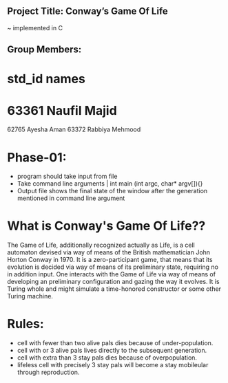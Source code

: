 ## Project Title: Conway’s Game Of Life 
~ implemented in C 
## Group Members:
# std_id   names
# 63361  Naufil Majid
62765    Ayesha Aman
63372    Rabbiya Mehmood

# Phase-01:
- program should take input from file
- Take command line arguments | int main (int argc, char* argv[]){}
- Output file shows the final state of the window after the generation mentioned in command line argument

# What is Conway's Game Of Life??
The Game of Life, additionally recognized actually as Life, is a cell automaton devised via way of means of the British mathematician John Horton Conway in 1970. It is a zero-participant game, that means that its evolution is decided via way of means of its preliminary state, requiring no in addition input. One interacts with the Game of Life via way of means of developing an preliminary configuration and gazing the way it evolves. It is Turing whole and might simulate a time-honored constructor or some other Turing machine.

# Rules:
- cell with fewer than two alive pals dies because of under-population.
- cell with or 3 alive pals lives directly to the subsequent generation.
- cell with extra than 3 stay pals dies because of overpopulation.
- lifeless cell with precisely 3 stay pals will become a stay mobileular through reproduction.

